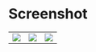 # Screenshot
<table>
  <tr>
    <td><img src='https://github.com/EHTarek/ostad_flutter/assets/90475460/77c7b42f-2f27-46b2-a835-ba11db376439'/></td>
    <td><img src='https://github.com/EHTarek/ostad_flutter/assets/90475460/fd9f141b-59d8-46f3-b2c1-462afb779589'/></td>
    <td><img src='https://github.com/EHTarek/ostad_flutter/assets/90475460/17330923-3280-4d6b-957b-ca898603bec1'/></td>
  </tr>
</table>

